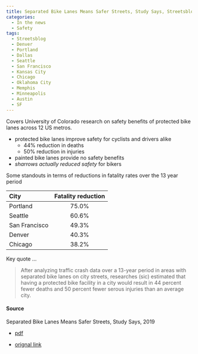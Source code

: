 ```yaml
---
title: Separated Bike Lanes Means Safer Streets, Study Says, Streetsblog
categories:
  - In the news
  - Safety
tags:
  - Streetsblog
  - Denver
  - Portland
  - Dallas
  - Seattle
  - San Francisco
  - Kansas City
  - Chicago
  - Oklahoma City
  - Memphis
  - Minneapolis
  - Austin
  - SF
---
```


Covers University of Colorado research on safety benefits of protected bike lanes across 12 US metros.

* protected bike lanes improve safety for cyclists and drivers alike
  * 44% reduction in deaths
  * 50% reduction in injuries
* painted bike lanes provide no safety benefits
* _sharrows actually reduced safety_ for bikers

Some standouts in terms of reductions in fatality rates over the 13 year period

| City          | Fatality reduction |
|:--------------|:------------------:|
| Portland      |       75.0%        |
| Seattle       |       60.6%        |
| San Francisco |       49.3%        |
| Denver        |       40.3%        |
| Chicago       |       38.2%        |

Key quote ...

> After analyzing traffic crash data over a 13-year period in areas with separated bike lanes on city streets,
> researches (sic) estimated that having a protected bike facility in a city would result in 44 percent fewer deaths and
> 50 percent fewer serous injuries than an average city.

#### Source

Separated Bike Lanes Means Safer Streets, Study Says, 2019

* [pdf](/images/news/2019-streetsblog-protect-bike-safety.pdf)

* [orignal link](https://usa.streetsblog.org/2019/05/29/protect-yourself-separated-bike-lanes-means-safer-streets-study-says)
